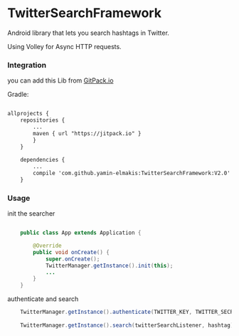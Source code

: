 # TwitterSearchFramework

Android library that lets you search hashtags in Twitter.

Using Volley for Async HTTP requests.

### Integration

you can add this Lib from [GitPack.io](https://jitpack.io/#yamin-elmakis/TwitterSearcher)

Gradle:

``` xml

allprojects {
    repositories {
        ...
        maven { url "https://jitpack.io" }
        }
    }
   
    dependencies {
        ...
        compile 'com.github.yamin-elmakis:TwitterSearchFramework:V2.0'
    }
```

### Usage

init the searcher 
``` java

    public class App extends Application {

        @Override
        public void onCreate() {
            super.onCreate();
            TwitterManager.getInstance().init(this);
            ...
        }
    }  
```

authenticate and search 

``` java
    TwitterManager.getInstance().authenticate(TWITTER_KEY, TWITTER_SECRET, twitterAuthListener);
    
    TwitterManager.getInstance().search(twitterSearchListener, hashtag);
```